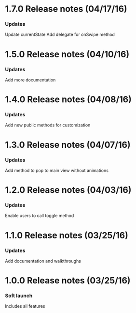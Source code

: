 1.7.0 Release notes (04/17/16)
=============================================================

### Updates
Update currentState
Add delegate for onSwipe method

1.5.0 Release notes (04/10/16)
=============================================================

### Updates
Add more documentation

1.4.0 Release notes (04/08/16)
=============================================================

### Updates
Add new public methods for customization

1.3.0 Release notes (04/07/16)
=============================================================

### Updates
Add method to pop to main view without animations

1.2.0 Release notes (04/03/16)
=============================================================

### Updates
Enable users to call toggle method

1.1.0 Release notes (03/25/16)
=============================================================

### Updates
Add documentation and walkthroughs

1.0.0 Release notes (03/25/16)
=============================================================

### Soft launch
Includes all features



